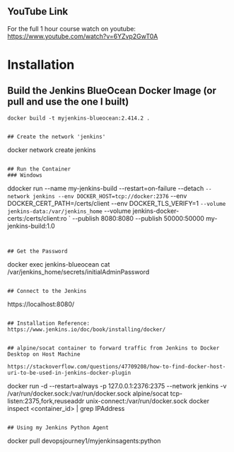 
## YouTube Link
For the full 1 hour course watch on youtube:
https://www.youtube.com/watch?v=6YZvp2GwT0A

# Installation
## Build the Jenkins BlueOcean Docker Image (or pull and use the one I built)
```
docker build -t myjenkins-blueocean:2.414.2 .


## Create the network 'jenkins'
```
docker network create jenkins
```

## Run the Container
### Windows
```
ddocker run --name my-jenkins-build --restart=on-failure --detach `
   --network jenkins --env DOCKER_HOST=tcp://docker:2376 `
   --env DOCKER_CERT_PATH=/certs/client --env DOCKER_TLS_VERIFY=1 `
   --volume jenkins-data:/var/jenkins_home `
   --volume jenkins-docker-certs:/certs/client:ro `
   --publish 8080:8080 --publish 50000:50000 my-jenkins-build:1.0 
```


## Get the Password
```
docker exec jenkins-blueocean cat /var/jenkins_home/secrets/initialAdminPassword
```

## Connect to the Jenkins
```
https://localhost:8080/
```

## Installation Reference:
https://www.jenkins.io/doc/book/installing/docker/


## alpine/socat container to forward traffic from Jenkins to Docker Desktop on Host Machine

https://stackoverflow.com/questions/47709208/how-to-find-docker-host-uri-to-be-used-in-jenkins-docker-plugin
```
docker run -d --restart=always -p 127.0.0.1:2376:2375 --network jenkins -v /var/run/docker.sock:/var/run/docker.sock alpine/socat tcp-listen:2375,fork,reuseaddr unix-connect:/var/run/docker.sock
docker inspect <container_id> | grep IPAddress
```

## Using my Jenkins Python Agent
```
docker pull devopsjourney1/myjenkinsagents:python
```
